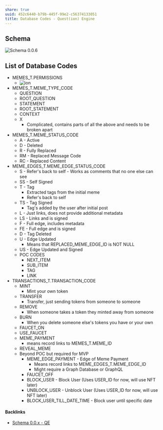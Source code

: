 ```yaml
---
share: true
uuid: 452c6440-b79b-445f-99e2-c56374133051
title: Database Codes - Quest(ion) Engine
---
```

## Schema 

![Schema 0.0.6](/dentropydaemon-wiki/Projects/Quest(ion)%20Engine/Schema/Schema%200.0.6.svg)

## List of Database Codes
* MEMES_T.PERMISSIONS
	* ![ion](/ion)
* MEMES_T.MEME_TYPE_CODE
	* QUESTION
	* ROOT_QUESTION
	* STATEMENT
	* ROOT_STATEMENT
	* CONTEXT
	* X
		* Complicated, contains parts of all the above and needs to be broken apart
* MEMES_T.MEME_STATUS_CODE
	* A - Active
	* D - Deleted
	* R - Fully Replaced
	* RM - Replaced Message Code
	* RC - Replaced Content
* MEME_EDGES_T.MEME_EDGE_STATUS_CODE
	* S - Refer's back to self - Works as comments that no one else can see
	* SS - Self Signed
	* T - Tag
		* Extracted tags from the initial meme
		* Refer's back to self
	* TS - Tag Signed 
		* Tag's added by the user after initial post
	* L - Just links, does not provide additional metadata
	* LS - Links and is signed
	* F - Full edge, includes metadata
	* FE - Full edge and is signed
	* D - Tag Deleted
	* U - Edge Updated
		* Means that REPLACED_MEME_EDGE_ID is NOT NULL
	* US - Edge Updated and Signed
	* POC CODES
		* NEXT_ITEM
		* SUB_ITEM
		* TAG
		* LINK
* TRANSACTIONS_T.TRANSACTION_CODE
	* MINT 
		* Mint your own token
	* TRANSFER 
		* Transfer, just sending tokens from someone to someone
	* REMOVE 
		* When someone takes a token they minted away from someone
	* BURN 
		* When you delete someone else's tokens you have or your own
	* FAUCET_ON 
	* USE_FAUCET
	* MEME_PAYMENT
		* means record links to MEMES_T.MEME_ID
	* REVEAL_MEME
	* Beyond POC but required for MVP
		* MEME_EDGE_PAYMENT - Edge of Meme Payment
			* Means record links to MEME_EDGES_T.MEME_EDGE_ID
			* Might require a Graph Database or GraphQL
		* FAUCET_OFF
		* BLOCK_USER - Block User (Uses USER_ID for now, will use NFT later)
		* UNBLOCK_USER - Unblock User (Uses USER_ID for now, will use NFT later)
		* BLOCK_USER_TILL_DATE_TIME - Block user until specific date

#### Backlinks

* [Schema 0.0.x - QE](/a8d5e7ea-e112-4625-96c7-9ac3513c36c9)